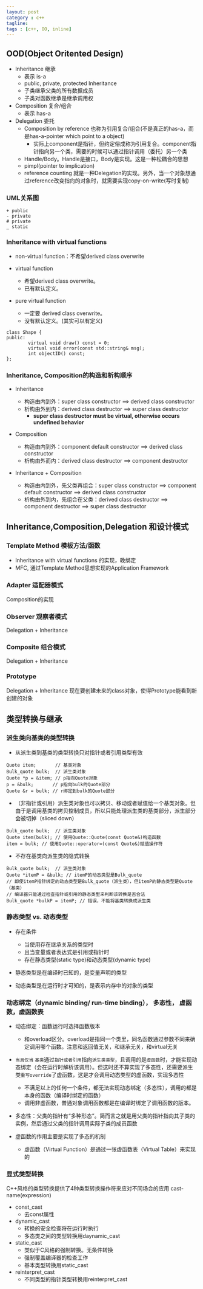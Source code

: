 ```yaml
---
layout: post
category : c++
tagline:
tags : [c++, OO, inline]
---
```


## OOD(Object Oritented Design)
- Inheritance 继承
	- 表示 is-a
	- public, private, protected Inheritance
	- 子类继承父类的所有数据成员
	- 子类对函数继承是继承调用权
- Composition 复合/组合
	- 表示 has-a
- Delegation 委托
	- Composition by reference 也称为引用复合/组合(不是真正的has-a，而是has-a-pointer which point to a object)
		- 实际上component是指针，但约定俗成称为引用复合。component指针指向另一个类，需要的时候可以通过指针调用（委托）另一个类
	- Handle/Body。Handle是接口，Body是实现。这是一种松耦合的思想
	- pimpl(pointer to implication)
	- reference counting 就是一种Delegation的实现。另外，当一个对象想通过reference改变指向的对象时，就需要实现copy-on-write(写时复制)

### UML关系图
```
+ public
- private
# private
_ static

```

### Inheritance with virtual functions
- non-virtual function：不希望derived class overwrite

- virtual function
	- 希望derived class overwrite。
	- 已有默认定义。

- pure virtual function
	- 一定要 derived class overwrite。
	- 没有默认定义。(其实可以有定义)

```
class Shape {
public:
		virtual void draw() const = 0;
		virtual void error(const std::string& msg);
		int objectID() const;
};
```

### Inheritance, Composition的构造和析构顺序
- Inheritance
	- 构造由内到外：super class constructor ==> derived class constructor
	- 析构由外到内：derived class destructor ==> super class destructor
		- **super class destructor must be virtual, otherwise occurs undefined behavior**

- Composition
	- 构造由内到外：component default constructor ==> derived class constructor
	- 析构由外而内：derived class destructor ==> component destructor

- Inheritance + Composition
	- 构造由内到外，先父类再组合：super class constructor ==> component default constructor ==> derived class constructor
	- 析构由外到内，先组合在父类：derived class destructor ==> component destructor ==> super class destructor


## Inheritance,Composition,Delegation 和设计模式
### Template Method 模板方法/函数
- Inheritance with virtual functions 的实现，晚绑定
- MFC, 通过Template Method思想实现的Application Framework

### Adapter 适配器模式
Composition的实现

### Observer 观察者模式
Delegation + Inheritance

### Composite 组合模式
Delegation + Inheritance

### Prototype
Delegation + Inheritance
现在要创建未来的class对象，使得Prototype能看到新创建的对象


## 类型转换与继承

### 派生类向基类的类型转换

- 从派生类到基类的类型转换只对指针或者引用类型有效
```
Quote item;       // 基类对象
Bulk_quote bulk;  // 派生类对象
Quote *p = &item; // p指向Quote对象
p = &bulk;       // p指向bulk的Quote部分
Quote &r = bulk; // r绑定到bulk的Quote部分
```

- （非指针或引用）派生类对象也可以拷贝、移动或者赋值给一个基类对象。但由于是调用基类的拷贝控制成员，所以只能处理派生类的基类部分，派生部分会被切掉（sliced down）
```
Bulk_quote bulk;  // 派生类对象
Quote item(bulk); // 使用Quote::Quote(const Quote&)构造函数
item = bulk; // 使用Quote::operator=(const Quote&)赋值操作符
```

- 不存在基类向派生类的隐式转换
```
Bulk_quote bulk;  // 派生类对象
Quote *itemP = &bulk; // itemP的动态类型是Bulk_quote
// 即使itemP指针绑定的动态类型是Bulk_quote（派生类），但itemP的静态类型是Quote（基类）
// 编译器只能通过检查指针或引用的静态类型来判断该转换是否合法
Bulk_quote *bulkP = itemP; // 错误，不能将基类转换成派生类
```

### 静态类型 vs. 动态类型
- 存在条件
	- 当使用存在继承关系的类型时
	- 且当变量或者表达式是引用或指针时
	- 存在静态类型(static type)和动态类型(dynamic type)

- 静态类型是在编译时已知的，是变量声明的类型
- 动态类型是在运行时才可知的，是表示内存中的对象的类型

### 动态绑定（dynamic binding/ run-time binding）， 多态性， 虚函数，虚函数表

- 动态绑定：函数运行时选择函数版本
	- 和overload区分。overload是指同一个类里，同名函数通过参数不同来确定调用哪个函数。注意和返回值无关，和继承无关，和virtual无关

- `当且仅当` `基类`通过`指针或者引用`指向`派生类类型`，且调用的是`虚函数`时，才能实现动态绑定（会在运行时解析该调用）。但这时还不算实现了多态性，还需要派生类`重写override`了虚函数，这是才会调用动态类型的虚函数，实现多态性
	- 不满足以上的任何一个条件，都无法实现动态绑定（多态性），调用的都是本身的函数（编译时绑定的函数）
	- 调用非虚函数，普通对象调用函数都是在编译时绑定了调用函数的版本。

- 多态性：父类的指针有“多种形态”。简而言之就是用父类的指针指向其子类的实例，然后通过父类的指针调用实际子类的成员函数

- 虚函数的作用主要是实现了多态的机制
	- 虚函数（Virtual Function）是通过一张虚函数表（Virtual Table）来实现的


### 显式类型转换
C++风格的类型转换提供了4种类型转换操作符来应对不同场合的应用
cast-name<type>(expression)

- const_cast
	- 去const属性
- dynamic_cast
	- 转换的安全检查将在运行时执行
	- 多态类之间的类型转换用daynamic_cast
- static_cast
	- 类似于C风格的强制转换。无条件转换
	- 强制覆盖编译器的检查工作
	- 基本类型转换用static_cast
- reinterpret_cast
	- 不同类型的指针类型转换用reinterpret_cast

